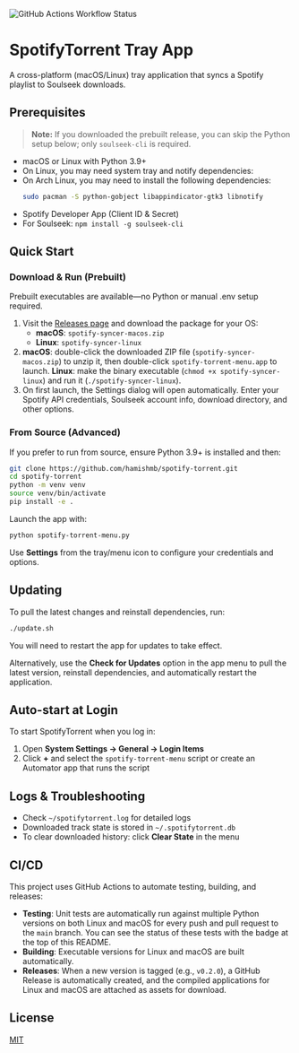 ![GitHub Actions Workflow Status](https://img.shields.io/github/actions/workflow/status/Slaymish/Spotify-Download-Syncer/CI)


# SpotifyTorrent Tray App

A cross-platform (macOS/Linux) tray application that syncs a Spotify playlist to Soulseek downloads.

## Prerequisites

> **Note:** If you downloaded the prebuilt release, you can skip the Python setup below; only `soulseek-cli` is required.

- macOS or Linux with Python 3.9+
- On Linux, you may need system tray and notify dependencies:
- On Arch Linux, you may need to install the following dependencies:
    ```bash
    sudo pacman -S python-gobject libappindicator-gtk3 libnotify
    ```
- Spotify Developer App (Client ID & Secret)
- For Soulseek: `npm install -g soulseek-cli`

## Quick Start

### Download & Run (Prebuilt)

Prebuilt executables are available—no Python or manual .env setup required.

1. Visit the [Releases page](https://github.com/hamishmb/spotify-torrent/releases/latest) and download the package for your OS:
   - **macOS**: `spotify-syncer-macos.zip`
   - **Linux**: `spotify-syncer-linux`
2. **macOS**: double-click the downloaded ZIP file (`spotify-syncer-macos.zip`) to unzip it, then double-click `spotify-torrent-menu.app` to launch.
   **Linux**: make the binary executable (`chmod +x spotify-syncer-linux`) and run it (`./spotify-syncer-linux`).
3. On first launch, the Settings dialog will open automatically. Enter your Spotify API credentials, Soulseek account info, download directory, and other options.

### From Source (Advanced)

If you prefer to run from source, ensure Python 3.9+ is installed and then:

```bash
git clone https://github.com/hamishmb/spotify-torrent.git
cd spotify-torrent
python -m venv venv
source venv/bin/activate
pip install -e .
```

Launch the app with:

```bash
python spotify-torrent-menu.py
```

Use **Settings** from the tray/menu icon to configure your credentials and options.

## Updating

To pull the latest changes and reinstall dependencies, run:

```bash
./update.sh
```
You will need to restart the app for updates to take effect.

Alternatively, use the **Check for Updates** option in the app menu to pull the latest version, reinstall dependencies, and automatically restart the application.

## Auto-start at Login

To start SpotifyTorrent when you log in:

1. Open **System Settings → General → Login Items**
2. Click **+** and select the `spotify-torrent-menu` script or create an Automator app that runs the script

## Logs & Troubleshooting

- Check `~/spotifytorrent.log` for detailed logs
- Downloaded track state is stored in `~/.spotifytorrent.db`
- To clear downloaded history: click **Clear State** in the menu

## CI/CD

This project uses GitHub Actions to automate testing, building, and releases:

- **Testing**: Unit tests are automatically run against multiple Python versions on both Linux and macOS for every push and pull request to the `main` branch. You can see the status of these tests with the badge at the top of this README.
- **Building**: Executable versions for Linux and macOS are built automatically.
- **Releases**: When a new version is tagged (e.g., `v0.2.0`), a GitHub Release is automatically created, and the compiled applications for Linux and macOS are attached as assets for download.

## License

[MIT](LICENSE)
